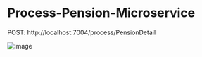# Process-Pension-Microservice

POST: http://localhost:7004/process/PensionDetail

![image](https://user-images.githubusercontent.com/52065013/185895759-9c89c94b-34c6-4b7a-b449-e24e06aced72.png)

